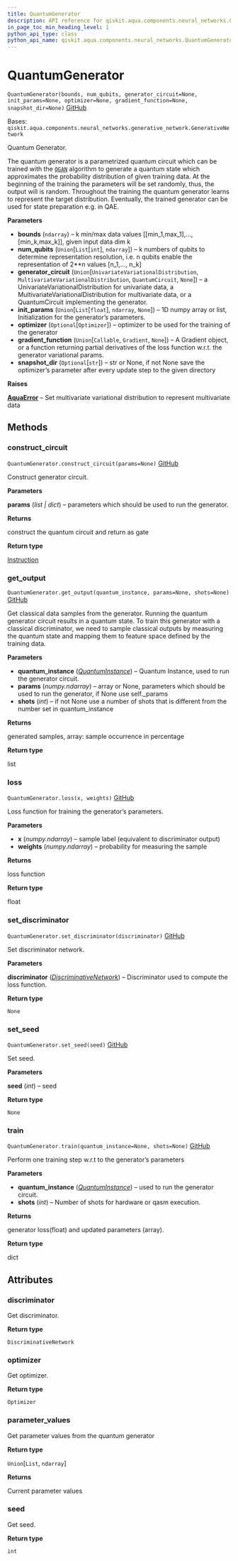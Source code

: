 ```yaml
---
title: QuantumGenerator
description: API reference for qiskit.aqua.components.neural_networks.QuantumGenerator
in_page_toc_min_heading_level: 1
python_api_type: class
python_api_name: qiskit.aqua.components.neural_networks.QuantumGenerator
---
```


# QuantumGenerator

<span id="qiskit.aqua.components.neural_networks.QuantumGenerator" />

`QuantumGenerator(bounds, num_qubits, generator_circuit=None, init_params=None, optimizer=None, gradient_function=None, snapshot_dir=None)` [GitHub](https://github.com/qiskit-community/qiskit-aqua/tree/stable/0.9/qiskit/aqua/components/neural_networks/quantum_generator.py "view source code")

Bases: `qiskit.aqua.components.neural_networks.generative_network.GenerativeNetwork`

Quantum Generator.

The quantum generator is a parametrized quantum circuit which can be trained with the [`QGAN`](qiskit.aqua.algorithms.QGAN "qiskit.aqua.algorithms.QGAN") algorithm to generate a quantum state which approximates the probability distribution of given training data. At the beginning of the training the parameters will be set randomly, thus, the output will is random. Throughout the training the quantum generator learns to represent the target distribution. Eventually, the trained generator can be used for state preparation e.g. in QAE.

**Parameters**

*   **bounds** (`ndarray`) – k min/max data values \[\[min\_1,max\_1],…,\[min\_k,max\_k]], given input data dim k
*   **num\_qubits** (`Union`\[`List`\[`int`], `ndarray`]) – k numbers of qubits to determine representation resolution, i.e. n qubits enable the representation of 2\*\*n values \[n\_1,…, n\_k]
*   **generator\_circuit** (`Union`\[`UnivariateVariationalDistribution`, `MultivariateVariationalDistribution`, `QuantumCircuit`, `None`]) – a UnivariateVariationalDistribution for univariate data, a MultivariateVariationalDistribution for multivariate data, or a QuantumCircuit implementing the generator.
*   **init\_params** (`Union`\[`List`\[`float`], `ndarray`, `None`]) – 1D numpy array or list, Initialization for the generator’s parameters.
*   **optimizer** (`Optional`\[`Optimizer`]) – optimizer to be used for the training of the generator
*   **gradient\_function** (`Union`\[`Callable`, `Gradient`, `None`]) – A Gradient object, or a function returning partial derivatives of the loss function w\.r.t. the generator variational params.
*   **snapshot\_dir** (`Optional`\[`str`]) – str or None, if not None save the optimizer’s parameter after every update step to the given directory

**Raises**

[**AquaError**](qiskit.aqua.AquaError "qiskit.aqua.AquaError") – Set multivariate variational distribution to represent multivariate data

## Methods

### construct\_circuit

<span id="qiskit.aqua.components.neural_networks.QuantumGenerator.construct_circuit" />

`QuantumGenerator.construct_circuit(params=None)` [GitHub](https://github.com/qiskit-community/qiskit-aqua/tree/stable/0.9/qiskit/aqua/components/neural_networks/quantum_generator.py "view source code")

Construct generator circuit.

**Parameters**

**params** (*list | dict*) – parameters which should be used to run the generator.

**Returns**

construct the quantum circuit and return as gate

**Return type**

[Instruction](qiskit.circuit.Instruction "qiskit.circuit.Instruction")

### get\_output

<span id="qiskit.aqua.components.neural_networks.QuantumGenerator.get_output" />

`QuantumGenerator.get_output(quantum_instance, params=None, shots=None)` [GitHub](https://github.com/qiskit-community/qiskit-aqua/tree/stable/0.9/qiskit/aqua/components/neural_networks/quantum_generator.py "view source code")

Get classical data samples from the generator. Running the quantum generator circuit results in a quantum state. To train this generator with a classical discriminator, we need to sample classical outputs by measuring the quantum state and mapping them to feature space defined by the training data.

**Parameters**

*   **quantum\_instance** ([*QuantumInstance*](qiskit.aqua.QuantumInstance "qiskit.aqua.QuantumInstance")) – Quantum Instance, used to run the generator circuit.
*   **params** (*numpy.ndarray*) – array or None, parameters which should be used to run the generator, if None use self.\_params
*   **shots** (*int*) – if not None use a number of shots that is different from the number set in quantum\_instance

**Returns**

generated samples, array: sample occurrence in percentage

**Return type**

list

### loss

<span id="qiskit.aqua.components.neural_networks.QuantumGenerator.loss" />

`QuantumGenerator.loss(x, weights)` [GitHub](https://github.com/qiskit-community/qiskit-aqua/tree/stable/0.9/qiskit/aqua/components/neural_networks/quantum_generator.py "view source code")

Loss function for training the generator’s parameters.

**Parameters**

*   **x** (*numpy.ndarray*) – sample label (equivalent to discriminator output)
*   **weights** (*numpy.ndarray*) – probability for measuring the sample

**Returns**

loss function

**Return type**

float

### set\_discriminator

<span id="qiskit.aqua.components.neural_networks.QuantumGenerator.set_discriminator" />

`QuantumGenerator.set_discriminator(discriminator)` [GitHub](https://github.com/qiskit-community/qiskit-aqua/tree/stable/0.9/qiskit/aqua/components/neural_networks/quantum_generator.py "view source code")

Set discriminator network.

**Parameters**

**discriminator** ([*DiscriminativeNetwork*](qiskit.aqua.components.neural_networks.DiscriminativeNetwork "qiskit.aqua.components.neural_networks.DiscriminativeNetwork")) – Discriminator used to compute the loss function.

**Return type**

`None`

### set\_seed

<span id="qiskit.aqua.components.neural_networks.QuantumGenerator.set_seed" />

`QuantumGenerator.set_seed(seed)` [GitHub](https://github.com/qiskit-community/qiskit-aqua/tree/stable/0.9/qiskit/aqua/components/neural_networks/quantum_generator.py "view source code")

Set seed.

**Parameters**

**seed** (*int*) – seed

**Return type**

`None`

### train

<span id="qiskit.aqua.components.neural_networks.QuantumGenerator.train" />

`QuantumGenerator.train(quantum_instance=None, shots=None)` [GitHub](https://github.com/qiskit-community/qiskit-aqua/tree/stable/0.9/qiskit/aqua/components/neural_networks/quantum_generator.py "view source code")

Perform one training step w\.r.t to the generator’s parameters

**Parameters**

*   **quantum\_instance** ([*QuantumInstance*](qiskit.aqua.QuantumInstance "qiskit.aqua.QuantumInstance")) – used to run the generator circuit.
*   **shots** (*int*) – Number of shots for hardware or qasm execution.

**Returns**

generator loss(float) and updated parameters (array).

**Return type**

dict

## Attributes

<span id="qiskit.aqua.components.neural_networks.QuantumGenerator.discriminator" />

### discriminator

Get discriminator.

**Return type**

`DiscriminativeNetwork`

<span id="qiskit.aqua.components.neural_networks.QuantumGenerator.optimizer" />

### optimizer

Get optimizer.

**Return type**

`Optimizer`

<span id="qiskit.aqua.components.neural_networks.QuantumGenerator.parameter_values" />

### parameter\_values

Get parameter values from the quantum generator

**Return type**

`Union`\[`List`, `ndarray`]

**Returns**

Current parameter values

<span id="qiskit.aqua.components.neural_networks.QuantumGenerator.seed" />

### seed

Get seed.

**Return type**

`int`

